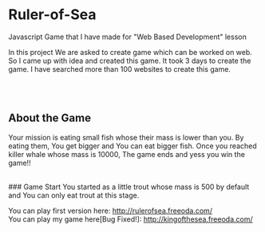 # Ruler-of-Sea
Javascript Game that I have made for "Web Based Development" lesson

In this project We are asked to create game which can be worked on web. So I came up with idea and created this game. It took 3 days to create the game. I have searched more than 100 websites to create this game. 

</br></br>

## About the Game

Your mission is eating small fish whose their mass is lower than you. By eating them, You get bigger and You can eat bigger fish. Once you reached killer whale whose mass is 10000, The game ends and yess you win the game!!

</br>
### Game Start
You started as a little trout whose mass is 500 by default and You can only eat trout at this stage.

You can play first version here: http://rulerofsea.freeoda.com/</br>
You can play my game here[Bug Fixed!]: http://kingofthesea.freeoda.com/
